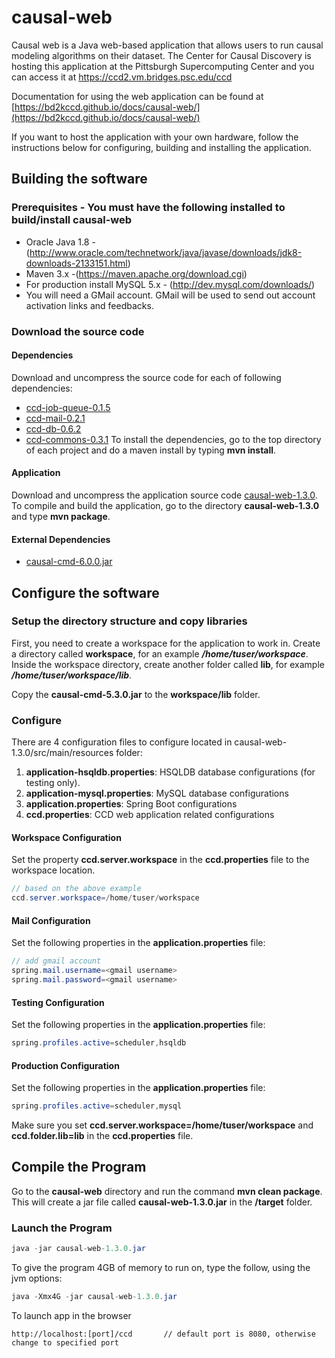 # causal-web
Causal web is a Java web-based application that allows users to run causal modeling algorithms on their dataset.  The Center for Causal Discovery is hosting this application at the Pittsburgh Supercomputing Center and you can access it at https://ccd2.vm.bridges.psc.edu/ccd

Documentation for using the web application can be found at [https://bd2kccd.github.io/docs/causal-web/](https://bd2kccd.github.io/docs/causal-web/) 

If you want to host the application with your own hardware, follow the instructions below for configuring, building and installing the application.

## Building the software

### Prerequisites - You must have the following installed to build/install causal-web
* Oracle Java 1.8 - (http://www.oracle.com/technetwork/java/javase/downloads/jdk8-downloads-2133151.html)
* Maven 3.x -(https://maven.apache.org/download.cgi)
* For production install MySQL 5.x - (http://dev.mysql.com/downloads/)
* You will need a GMail account.  GMail will be used to send out account activation links and feedbacks.

### Download the source code
#### Dependencies
Download and uncompress the source code for each of following dependencies:

* [ccd-job-queue-0.1.5](https://github.com/bd2kccd/ccd-job-queue/releases/tag/v0.1.5)
* [ccd-mail-0.2.1](https://github.com/bd2kccd/ccd-mail/releases/tag/v0.2.1)
* [ccd-db-0.6.2](https://github.com/bd2kccd/ccd-db/releases/tag/v0.6.2)
* [ccd-commons-0.3.1](https://github.com/bd2kccd/ccd-commons/releases/tag/v0.3.1)
To install the dependencies, go to the top directory of each project and do a maven install by typing **mvn install**.

#### Application
Download and uncompress the application source code  [causal-web-1.3.0](https://github.com/bd2kccd/causal-web/releases/tag/v1.3.0).  To compile and build the application, go to the directory **causal-web-1.3.0** and type **mvn package**.

#### External Dependencies
* [causal-cmd-6.0.0.jar](https://github.com/cmu-phil/tetrad/releases/tag/6.0.0-20161031)

## Configure the software

### Setup the directory structure and copy libraries
First, you need to create a workspace for the application to work in.  Create a directory called **workspace**, for an example ***/home/tuser/workspace***.  
Inside the workspace directory, create another folder called **lib**, for example ***/home/tuser/workspace/lib***.  

Copy the **causal-cmd-5.3.0.jar** to the  **workspace/lib** folder.

### Configure
There are 4 configuration files to configure located in causal-web-1.3.0/src/main/resources folder:
1. **application-hsqldb.properties**: HSQLDB database configurations (for testing only).
2. **application-mysql.properties**: MySQL database configurations
3. **application.properties**: Spring Boot configurations
4. **ccd.properties**: CCD web application related configurations

#### Workspace Configuration
Set the property **ccd.server.workspace** in the  **ccd.properties** file to the workspace location.
```java
// based on the above example
ccd.server.workspace=/home/tuser/workspace
```

#### Mail Configuration
Set the following properties in the **application.properties** file:
```java
// add gmail account
spring.mail.username=<gmail username>
spring.mail.password=<gmail username>
```

#### Testing Configuration
Set the following properties in the **application.properties** file:
```java
spring.profiles.active=scheduler,hsqldb
```

#### Production Configuration
Set the following properties in the **application.properties** file:
```java
spring.profiles.active=scheduler,mysql
```

Make sure you set **ccd.server.workspace=/home/tuser/workspace** and **ccd.folder.lib=lib** in the **ccd.properties** file.

## Compile the Program
Go to the **causal-web** directory and run the command **mvn clean package**. This will create a jar file called **causal-web-1.3.0.jar** in the **/target** folder.

### Launch the Program
```java
java -jar causal-web-1.3.0.jar
```
To give the program 4GB of memory to run on, type the follow, using the jvm options:
```java
java -Xmx4G -jar causal-web-1.3.0.jar
```

To launch app in the browser
```
http://localhost:[port]/ccd       // default port is 8080, otherwise change to specified port
```